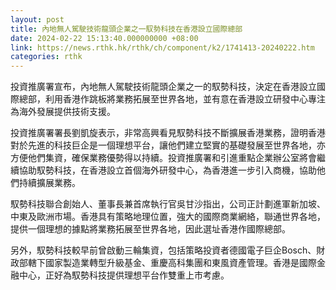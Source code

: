 ```yaml
---
layout: post
title: 內地無人駕駛技術龍頭企業之一馭勢科技在香港設立國際總部
date: 2024-02-22 15:13:40.000000000 +08:00
link: https://news.rthk.hk/rthk/ch/component/k2/1741413-20240222.htm
categories: rthk
---
```


投資推廣署宣布，內地無人駕駛技術龍頭企業之一的馭勢科技，決定在香港設立國際總部，利用香港作跳板將業務拓展至世界各地，並有意在香港設立研發中心專注為海外發展提供技術支援。

投資推廣署署長劉凱旋表示，非常高興看見馭勢科技不斷擴展香港業務，證明香港對於先進的科技巨企是一個理想平台，讓他們建立堅實的基礎發展至世界各地，亦方便他們集資，確保業務優勢得以持續。投資推廣署和引進重點企業辦公室將會繼續協助馭勢科技，在香港設立首個海外研發中心，為香港進一步引入商機，協助他們持續擴展業務。 

馭勢科技聯合創始人、董事長兼首席執行官吳甘沙指出，公司正計劃進軍新加坡、中東及歐洲市場。香港具有策略地理位置，強大的國際商業網絡，聯通世界各地，提供一個理想的據點將業務拓展至世界各地，因此選址香港作國際總部。

另外，馭勢科技較早前曾啟動三輪集資，包括策略投資者德國電子巨企Bosch、財政部轄下國家製造業轉型升級基金、重慶高科集團和東風資產管理。香港是國際金融中心，正好為馭勢科技提供理想平台作雙重上市考慮。

